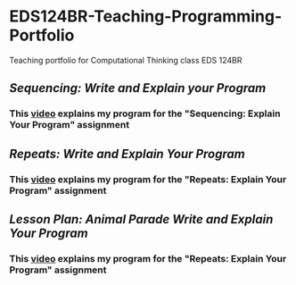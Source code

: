 # **EDS124BR-Teaching-Programming-Portfolio**
Teaching portfolio for Computational Thinking class EDS 124BR


## *Sequencing: Write and Explain your Program*

### This [video](https://youtu.be/RhV68gQ3wvk) explains my program for the "Sequencing: Explain Your Program" assignment

## *Repeats: Write and Explain Your Program*

### This [video](https://youtu.be/w2lO91D3ZSs) explains my program for the "Repeats: Explain Your Program" assignment

## *Lesson Plan: Animal Parade Write and Explain Your Program*

### This [video](https://youtu.be/aQmh8FaGHN4) explains my program for the "Repeats: Explain Your Program" assignment